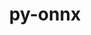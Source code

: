 ---
title: "py-onnx"
layout: cache
categories: [package, develop]
meta: {"versions": ["1.16.0", "1.16.1"], "compilers": ["apple-clang@=15.0.0", "gcc@=11.4.0"], "oss": ["ubuntu22.04", "ventura"], "platforms": ["darwin", "linux"], "targets": ["aarch64", "x86_64_v3"], "stacks": ["ml-darwin-aarch64-mps", "ml-linux-x86_64-cpu", "ml-linux-x86_64-cuda", "root"], "num_specs": 21, "num_specs_by_stack": {"root": 21, "ml-darwin-aarch64-mps": 4, "ml-linux-x86_64-cpu": 4, "ml-linux-x86_64-cuda": 4}}
spec_details: [{"hash": "2bmjg4vimpfhqra7bgop5446m2u7lk27", "compiler": "apple-clang@=15.0.0", "versions": ["1.16.1"], "os": "ventura", "platform": "darwin", "target": "aarch64", "variants": ["build_system=python_pip"], "stacks": ["root", "ml-darwin-aarch64-mps"], "size": "-", "tarball": "https://binaries.spack.io/develop/build_cache/darwin-ventura-aarch64/apple-clang-15.0.0/py-onnx-1.16.1/darwin-ventura-aarch64-apple-clang-15.0.0-py-onnx-1.16.1-2bmjg4vimpfhqra7bgop5446m2u7lk27.spack"}, {"hash": "ohzvgqtrl7qaxet4nddcouacqektip6k", "compiler": "apple-clang@=15.0.0", "versions": ["1.16.0"], "os": "ventura", "platform": "darwin", "target": "aarch64", "variants": ["build_system=python_pip"], "stacks": ["root"], "size": "-", "tarball": "https://binaries.spack.io/develop/build_cache/darwin-ventura-aarch64/apple-clang-15.0.0/py-onnx-1.16.0/darwin-ventura-aarch64-apple-clang-15.0.0-py-onnx-1.16.0-ohzvgqtrl7qaxet4nddcouacqektip6k.spack"}, {"hash": "ic5iegkpm3tsdfw3x2j2cvntvxiviwy3", "compiler": "apple-clang@=15.0.0", "versions": ["1.16.0"], "os": "ventura", "platform": "darwin", "target": "aarch64", "variants": ["build_system=python_pip"], "stacks": ["root", "ml-darwin-aarch64-mps"], "size": "-", "tarball": "https://binaries.spack.io/develop/build_cache/darwin-ventura-aarch64/apple-clang-15.0.0/py-onnx-1.16.0/darwin-ventura-aarch64-apple-clang-15.0.0-py-onnx-1.16.0-ic5iegkpm3tsdfw3x2j2cvntvxiviwy3.spack"}, {"hash": "z5xill25htzhtpnzroqvdre46e3mb5g2", "compiler": "apple-clang@=15.0.0", "versions": ["1.16.0"], "os": "ventura", "platform": "darwin", "target": "aarch64", "variants": ["build_system=python_pip"], "stacks": ["root"], "size": "-", "tarball": "https://binaries.spack.io/develop/build_cache/darwin-ventura-aarch64/apple-clang-15.0.0/py-onnx-1.16.0/darwin-ventura-aarch64-apple-clang-15.0.0-py-onnx-1.16.0-z5xill25htzhtpnzroqvdre46e3mb5g2.spack"}, {"hash": "nxemlsk3xicjhglb2wt6ktwxdtnpd2cm", "compiler": "apple-clang@=15.0.0", "versions": ["1.16.0"], "os": "ventura", "platform": "darwin", "target": "aarch64", "variants": ["build_system=python_pip"], "stacks": ["root", "ml-darwin-aarch64-mps"], "size": "-", "tarball": "https://binaries.spack.io/develop/build_cache/darwin-ventura-aarch64/apple-clang-15.0.0/py-onnx-1.16.0/darwin-ventura-aarch64-apple-clang-15.0.0-py-onnx-1.16.0-nxemlsk3xicjhglb2wt6ktwxdtnpd2cm.spack"}, {"hash": "fdx6vofnlkcaaoah2tme3ra3zemwapg5", "compiler": "apple-clang@=15.0.0", "versions": ["1.16.0"], "os": "ventura", "platform": "darwin", "target": "aarch64", "variants": ["build_system=python_pip"], "stacks": ["root"], "size": "-", "tarball": "https://binaries.spack.io/develop/build_cache/darwin-ventura-aarch64/apple-clang-15.0.0/py-onnx-1.16.0/darwin-ventura-aarch64-apple-clang-15.0.0-py-onnx-1.16.0-fdx6vofnlkcaaoah2tme3ra3zemwapg5.spack"}, {"hash": "kcn25yaikcjzddvhv3cyqddzfb24soia", "compiler": "apple-clang@=15.0.0", "versions": ["1.16.0"], "os": "ventura", "platform": "darwin", "target": "aarch64", "variants": ["build_system=python_pip"], "stacks": ["root"], "size": "-", "tarball": "https://binaries.spack.io/develop/build_cache/darwin-ventura-aarch64/apple-clang-15.0.0/py-onnx-1.16.0/darwin-ventura-aarch64-apple-clang-15.0.0-py-onnx-1.16.0-kcn25yaikcjzddvhv3cyqddzfb24soia.spack"}, {"hash": "lw4snaykygtgr7czxexiiwsbmf3ipx3g", "compiler": "apple-clang@=15.0.0", "versions": ["1.16.0"], "os": "ventura", "platform": "darwin", "target": "aarch64", "variants": ["build_system=python_pip"], "stacks": ["root"], "size": "-", "tarball": "https://binaries.spack.io/develop/build_cache/darwin-ventura-aarch64/apple-clang-15.0.0/py-onnx-1.16.0/darwin-ventura-aarch64-apple-clang-15.0.0-py-onnx-1.16.0-lw4snaykygtgr7czxexiiwsbmf3ipx3g.spack"}, {"hash": "enribpxrj2464vtrffko6oo3lactyh2z", "compiler": "apple-clang@=15.0.0", "versions": ["1.16.0"], "os": "ventura", "platform": "darwin", "target": "aarch64", "variants": ["build_system=python_pip"], "stacks": ["root", "ml-darwin-aarch64-mps"], "size": "-", "tarball": "https://binaries.spack.io/develop/build_cache/darwin-ventura-aarch64/apple-clang-15.0.0/py-onnx-1.16.0/darwin-ventura-aarch64-apple-clang-15.0.0-py-onnx-1.16.0-enribpxrj2464vtrffko6oo3lactyh2z.spack"}, {"hash": "abl2u63l22twnkxqwbqq5aimu6d3nwug", "compiler": "apple-clang@=15.0.0", "versions": ["1.16.0"], "os": "ventura", "platform": "darwin", "target": "aarch64", "variants": ["build_system=python_pip"], "stacks": ["root"], "size": "-", "tarball": "https://binaries.spack.io/develop/build_cache/darwin-ventura-aarch64/apple-clang-15.0.0/py-onnx-1.16.0/darwin-ventura-aarch64-apple-clang-15.0.0-py-onnx-1.16.0-abl2u63l22twnkxqwbqq5aimu6d3nwug.spack"}, {"hash": "572b4qo6ljlfdmzwgcxgaagq6adv4dtb", "compiler": "gcc@=11.4.0", "versions": ["1.16.0"], "os": "ubuntu22.04", "platform": "linux", "target": "x86_64_v3", "variants": ["build_system=python_pip"], "stacks": ["root"], "size": "-", "tarball": "https://binaries.spack.io/develop/build_cache/linux-ubuntu22.04-x86_64_v3/gcc-11.4.0/py-onnx-1.16.0/linux-ubuntu22.04-x86_64_v3-gcc-11.4.0-py-onnx-1.16.0-572b4qo6ljlfdmzwgcxgaagq6adv4dtb.spack"}, {"hash": "gsxl5ani2nefrqcgexu6l6dgc3pvodib", "compiler": "gcc@=11.4.0", "versions": ["1.16.1"], "os": "ubuntu22.04", "platform": "linux", "target": "x86_64_v3", "variants": ["build_system=python_pip"], "stacks": ["ml-linux-x86_64-cpu", "root", "ml-linux-x86_64-cuda"], "size": "-", "tarball": "https://binaries.spack.io/develop/build_cache/linux-ubuntu22.04-x86_64_v3/gcc-11.4.0/py-onnx-1.16.1/linux-ubuntu22.04-x86_64_v3-gcc-11.4.0-py-onnx-1.16.1-gsxl5ani2nefrqcgexu6l6dgc3pvodib.spack"}, {"hash": "q6fb56bdfo4r7soo35tdz5vvt5qwz6ns", "compiler": "gcc@=11.4.0", "versions": ["1.16.0"], "os": "ubuntu22.04", "platform": "linux", "target": "x86_64_v3", "variants": ["build_system=python_pip"], "stacks": ["root"], "size": "-", "tarball": "https://binaries.spack.io/develop/build_cache/linux-ubuntu22.04-x86_64_v3/gcc-11.4.0/py-onnx-1.16.0/linux-ubuntu22.04-x86_64_v3-gcc-11.4.0-py-onnx-1.16.0-q6fb56bdfo4r7soo35tdz5vvt5qwz6ns.spack"}, {"hash": "o7rbnqnnybpfqtwmjmhrg5tgvhrtnjes", "compiler": "gcc@=11.4.0", "versions": ["1.16.0"], "os": "ubuntu22.04", "platform": "linux", "target": "x86_64_v3", "variants": ["build_system=python_pip"], "stacks": ["ml-linux-x86_64-cpu", "root", "ml-linux-x86_64-cuda"], "size": "-", "tarball": "https://binaries.spack.io/develop/build_cache/linux-ubuntu22.04-x86_64_v3/gcc-11.4.0/py-onnx-1.16.0/linux-ubuntu22.04-x86_64_v3-gcc-11.4.0-py-onnx-1.16.0-o7rbnqnnybpfqtwmjmhrg5tgvhrtnjes.spack"}, {"hash": "7eplp5a3n3wxwc3aav36hszy4djvu4lo", "compiler": "gcc@=11.4.0", "versions": ["1.16.0"], "os": "ubuntu22.04", "platform": "linux", "target": "x86_64_v3", "variants": ["build_system=python_pip"], "stacks": ["root"], "size": "-", "tarball": "https://binaries.spack.io/develop/build_cache/linux-ubuntu22.04-x86_64_v3/gcc-11.4.0/py-onnx-1.16.0/linux-ubuntu22.04-x86_64_v3-gcc-11.4.0-py-onnx-1.16.0-7eplp5a3n3wxwc3aav36hszy4djvu4lo.spack"}, {"hash": "xajrtpfhvyqdr2e4tzw7giowpcha2wjp", "compiler": "gcc@=11.4.0", "versions": ["1.16.0"], "os": "ubuntu22.04", "platform": "linux", "target": "x86_64_v3", "variants": ["build_system=python_pip"], "stacks": ["ml-linux-x86_64-cpu", "root", "ml-linux-x86_64-cuda"], "size": "-", "tarball": "https://binaries.spack.io/develop/build_cache/linux-ubuntu22.04-x86_64_v3/gcc-11.4.0/py-onnx-1.16.0/linux-ubuntu22.04-x86_64_v3-gcc-11.4.0-py-onnx-1.16.0-xajrtpfhvyqdr2e4tzw7giowpcha2wjp.spack"}, {"hash": "bod2g5b4a3lh7yxotxksm2x4itb57sxg", "compiler": "gcc@=11.4.0", "versions": ["1.16.0"], "os": "ubuntu22.04", "platform": "linux", "target": "x86_64_v3", "variants": ["build_system=python_pip"], "stacks": ["ml-linux-x86_64-cpu", "root", "ml-linux-x86_64-cuda"], "size": "-", "tarball": "https://binaries.spack.io/develop/build_cache/linux-ubuntu22.04-x86_64_v3/gcc-11.4.0/py-onnx-1.16.0/linux-ubuntu22.04-x86_64_v3-gcc-11.4.0-py-onnx-1.16.0-bod2g5b4a3lh7yxotxksm2x4itb57sxg.spack"}, {"hash": "t6fqusvyaaofjassdmwnnlpfcdmkeudi", "compiler": "gcc@=11.4.0", "versions": ["1.16.0"], "os": "ubuntu22.04", "platform": "linux", "target": "x86_64_v3", "variants": ["build_system=python_pip"], "stacks": ["root"], "size": "-", "tarball": "https://binaries.spack.io/develop/build_cache/linux-ubuntu22.04-x86_64_v3/gcc-11.4.0/py-onnx-1.16.0/linux-ubuntu22.04-x86_64_v3-gcc-11.4.0-py-onnx-1.16.0-t6fqusvyaaofjassdmwnnlpfcdmkeudi.spack"}, {"hash": "shy37xbk3yf6ndqc5jixbyg77tzavzw7", "compiler": "gcc@=11.4.0", "versions": ["1.16.0"], "os": "ubuntu22.04", "platform": "linux", "target": "x86_64_v3", "variants": ["build_system=python_pip"], "stacks": ["root"], "size": "-", "tarball": "https://binaries.spack.io/develop/build_cache/linux-ubuntu22.04-x86_64_v3/gcc-11.4.0/py-onnx-1.16.0/linux-ubuntu22.04-x86_64_v3-gcc-11.4.0-py-onnx-1.16.0-shy37xbk3yf6ndqc5jixbyg77tzavzw7.spack"}, {"hash": "6zq7ktwnnkbot665xuuj3wfw2ib7y5z3", "compiler": "gcc@=11.4.0", "versions": ["1.16.0"], "os": "ubuntu22.04", "platform": "linux", "target": "x86_64_v3", "variants": ["build_system=python_pip"], "stacks": ["root"], "size": "-", "tarball": "https://binaries.spack.io/develop/build_cache/linux-ubuntu22.04-x86_64_v3/gcc-11.4.0/py-onnx-1.16.0/linux-ubuntu22.04-x86_64_v3-gcc-11.4.0-py-onnx-1.16.0-6zq7ktwnnkbot665xuuj3wfw2ib7y5z3.spack"}, {"hash": "r5nd2xsiqhubvn2izbxp3um2ttjuqq4o", "compiler": "gcc@=11.4.0", "versions": ["1.16.0"], "os": "ubuntu22.04", "platform": "linux", "target": "x86_64_v3", "variants": ["build_system=python_pip"], "stacks": ["root"], "size": "-", "tarball": "https://binaries.spack.io/develop/build_cache/linux-ubuntu22.04-x86_64_v3/gcc-11.4.0/py-onnx-1.16.0/linux-ubuntu22.04-x86_64_v3-gcc-11.4.0-py-onnx-1.16.0-r5nd2xsiqhubvn2izbxp3um2ttjuqq4o.spack"}]
---